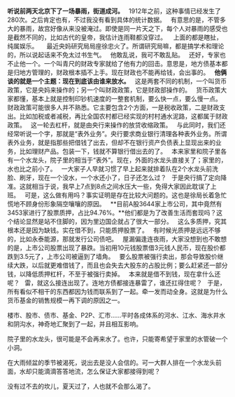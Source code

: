 **听说前两天北京下了一场暴雨，街道成河。**
 
1912年之前，这种事情已经发生了280次。之后肯定也有，不过我没有看到具体的统计数据。
 
有意思的是，不管多大的暴雨，故宫好像从来没被淹过。即使是同一片天之下，每个人对暴雨的感受也是截然不同的，比如古代的皇帝，我估计连雨鞋都没穿过。 
 
上面的都是瞎扯，纯属娱乐。
 
 
最近央妈研究局局座徐忠火了。所谓研究局嘛，都是搞学术和理论的，所以说起话来不免太过书生气。
 
他敢乱说，我可不敢乱贴。
 
还好，专家也不止他一个。一个叫青尺的财政专家就给了他有力的回击。意思是，地方债基本都是归地方管理的，财政根本插不上手。现在财政也不能再给钱，会出事的。
 
**他俩谈的就是一个主题：现在到底该由谁来放水。**
 
这是两套不同的机制，一个叫货币政策，它是央妈来操作的；另一个叫财政政策，它是财政部操作的。
 
货币政策大家都懂，基本上就是控制印钞机速度的一整套机制，要么快一点，要么慢一点。
 
财政政策可能很多人并不熟悉。它主要包含2个方面，一是税收政策，二是财政支出。比如加税或者减税，再比全国农村都已经实现的村村通水泥路，这都属于财政政策。
 
这一轮去杠杆，就是由央行来操作的放贷收缩政策。
 
与此同时，我们还经常听说一个字，那就是“表外业务”。央行要求商业银行清理各种表外业务。所谓表外业务，就是指那些把借钱了出去，但却不在银行资产负债表上显现出来的业务，比如理财产品。包装一下，钱就不算银行借出去的了。
 
本来家里和院子里各有一个水龙头，院子里的相当于“表外”。现在，外面的水龙头直接关了；家里的，水也比之前小了。
 
一大家子人早就习惯了早上起来就排着队在2个水龙头前洗脸、刷牙，现在一个没水，一个水还小了，日子还怎么过？
 
于是央行搞了定向降准。这就相当于说，我早上7点到8点之间水压大一些，免得大家因此耽误了上班。
 
可是，这么做有用吗？事实证明是存在比较大问题的。这也是徐局长着急忙慌地不顾身份形象隔空嚷嚷的原因。
 
**目前A股3644家上市公司，其中竟然有3453家进行了股票质押，占比94.76%。**他们都是为了改善生活而套现吗？这个结论显然是站不住脚的，因为里边国企就占了很大一部分。
 
这么多质押，究其根本还是因为缺钱。实在借不到，只能质押股票了。
 
有时候光质押是远远不够的，比如永泰能源，那就发行公司债吧。
 
屋漏偏逢连夜雨，大家没想到也不敢想的是，上市公司股票出现了暴跌。当初用10元钱股票借3元钱人民币，现在股价都跌到3.5元了，上市公司被逼到了墙角。
 
要么股票被强行卖出，那会导致股价继续大跌，以后就更难借钱了，而且也会失去大股东的占股比例；要么赶紧还一部分钱，以降低质押杠杆，不至于被强行卖掉。
 
本来就是借不到钱，现在拿什么还呢？
 
雷，就这么接连出现了。连地方债都接连暴雷了，谁还扛得住呢？
 
于是，所有看似不相干的东西都因为钱而联系到了一起。牵一发而动全身。这就是为什么货币基金的销售规模一再下调的原因之一。
  
楼市、股市、债市、基金、P2P、汇市......平时各成体系的河水、江水、海水井水和阴沟水，神奇地汇聚到了一起，并且相互影响。
  
院子里的水龙头，很可能是不会再来水了。也许，只能寄希望于家里的水管破一个小洞。
  
在大雨倾盆的季节被渴死，说出去是没人会信的。可一大群人排在一个水龙头前面，水却只能滴滴答答地流，怎么保证大家都接得到呢？
  
没有过不去的坎儿，夏天过了，人也就不会那么渴了。